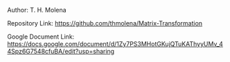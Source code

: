 <!--# A10: PPM -->

Author: T. H. Molena

Repository Link: https://github.com/thmolena/Matrix-Transformation

Google Document Link: https://docs.google.com/document/d/1Zy7PS3MHotGKujQTuKAThyyUMv_44Spz6G7548cfuBA/edit?usp=sharing

